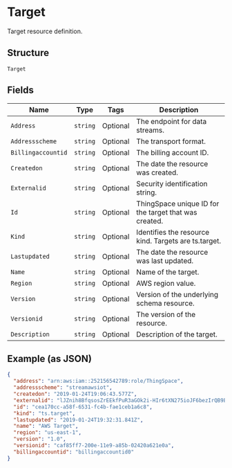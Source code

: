 
# Target

Target resource definition.

## Structure

`Target`

## Fields

| Name | Type | Tags | Description |
|  --- | --- | --- | --- |
| `Address` | `string` | Optional | The endpoint for data streams. |
| `Addressscheme` | `string` | Optional | The transport format. |
| `Billingaccountid` | `string` | Optional | The billing account ID. |
| `Createdon` | `string` | Optional | The date the resource was created. |
| `Externalid` | `string` | Optional | Security identification string. |
| `Id` | `string` | Optional | ThingSpace unique ID for the target that was created. |
| `Kind` | `string` | Optional | Identifies the resource kind. Targets are ts.target. |
| `Lastupdated` | `string` | Optional | The date the resource was last updated. |
| `Name` | `string` | Optional | Name of the target. |
| `Region` | `string` | Optional | AWS region value. |
| `Version` | `string` | Optional | Version of the underlying schema resource. |
| `Versionid` | `string` | Optional | The version of the resource. |
| `Description` | `string` | Optional | Description of the target. |

## Example (as JSON)

```json
{
  "address": "arn:aws:iam::252156542789:role/ThingSpace",
  "addressscheme": "streamawsiot",
  "createdon": "2019-01-24T19:06:43.577Z",
  "externalid": "lJZnih8BfqsosZrEEkfPuR3aGOk2i-HIr6tXN275ioJF6bezIrQB9EbzpTRep8J7RmV7QH==",
  "id": "cea170cc-a58f-6531-fc4b-fae1ceb1a6c8",
  "kind": "ts.target",
  "lastupdated": "2019-01-24T19:32:31.841Z",
  "name": "AWS Target",
  "region": "us-east-1",
  "version": "1.0",
  "versionid": "caf85ff7-200e-11e9-a85b-02420a621e0a",
  "billingaccountid": "billingaccountid0"
}
```

